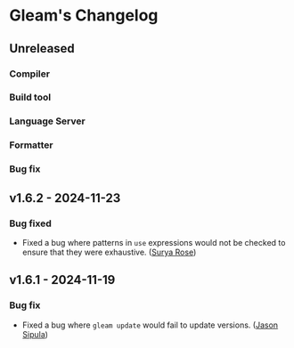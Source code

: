 # Gleam's Changelog

## Unreleased

### Compiler

### Build tool

### Language Server

### Formatter

### Bug fix

## v1.6.2 - 2024-11-23

### Bug fixed

- Fixed a bug where patterns in `use` expressions would not be checked to ensure that
  they were exhaustive.
  ([Surya Rose](https://github.com/GearsDatapacks))

## v1.6.1 - 2024-11-19

### Bug fix

- Fixed a bug where `gleam update` would fail to update versions.
  ([Jason Sipula](https://github.com/SnakeDoc))
